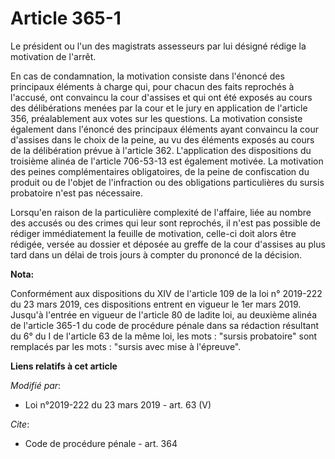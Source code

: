 # Article 365-1

Le président ou l'un des magistrats assesseurs par lui désigné rédige la motivation de l'arrêt.

En cas de condamnation, la motivation consiste dans l'énoncé des principaux éléments à charge qui, pour chacun des faits
reprochés à l'accusé, ont convaincu la cour d'assises et qui ont été exposés au cours des délibérations menées par la cour et
le jury en application de l'article 356, préalablement aux votes sur les questions. La motivation consiste également dans
l'énoncé des principaux éléments ayant convaincu la cour d'assises dans le choix de la peine, au vu des éléments exposés au
cours de la délibération prévue à l'article 362. L'application des dispositions du troisième alinéa de l'article 706-53-13
est également motivée. La motivation des peines complémentaires obligatoires, de la peine de confiscation du produit ou de
l'objet de l'infraction ou des obligations particulières du sursis probatoire n'est pas nécessaire.

Lorsqu'en raison de la particulière complexité de l'affaire, liée au nombre des accusés ou des crimes qui leur sont
reprochés, il n'est pas possible de rédiger immédiatement la feuille de motivation, celle-ci doit alors être rédigée, versée
au dossier et déposée au greffe de la cour d'assises au plus tard dans un délai de trois jours à compter du prononcé de la
décision.

**Nota:**

Conformément aux dispositions du XIV de l'article 109 de la loi n° 2019-222 du 23 mars 2019, ces dispositions entrent en
vigueur le 1er mars 2019. Jusqu'à l'entrée en vigueur de l'article 80 de ladite loi, au deuxième alinéa de l'article 365-1 du
code de procédure pénale dans sa rédaction résultant du 6° du I de l'article 63 de la même loi, les mots : "sursis
probatoire" sont remplacés par les mots : "sursis avec mise à l'épreuve".

**Liens relatifs à cet article**

_Modifié par_:

  - Loi n°2019-222 du 23 mars 2019 - art. 63 (V)

_Cite_:

  - Code de procédure pénale - art. 364
